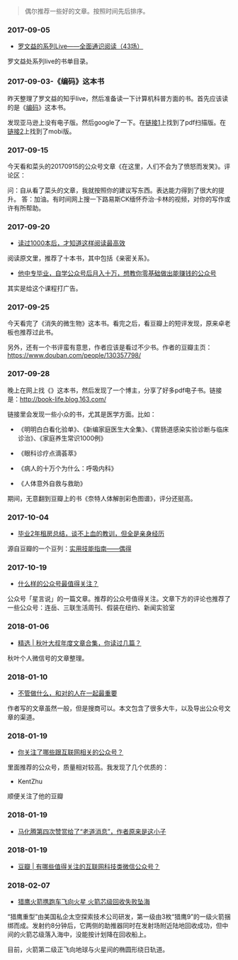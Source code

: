 

> 偶尔推荐一些好的文章。按照时间先后排序。


### 2017-09-05

- [罗文益的系列Live——全面通识阅读（43场）](https://zhuanlan.zhihu.com/p/24493860)

罗文益处系列live的书单目录。




### 2017-09-03-《编码》这本书

昨天整理了罗文益的知乎live，然后准备读一下计算机科普方面的书。首先应该读的是《[编码](https://book.douban.com/subject/20260928/)》这本书。

发现亚马逊上没有电子版。然后google了一下。在[链接1](https://github.com/yuanliangding/books/tree/master/%E2%97%8F%E7%A7%91%E2%97%8F%E6%99%AE%E2%97%8F%E7%B3%BB%E2%97%8F%E5%88%97%E2%97%8F)上找到了pdf扫描版。在[链接2](https://github.com/oneforce/book-warehouse/tree/master/%E6%9C%AA%E8%AF%BB/kindle)上找到了mobi版。



### 2017-09-15

今天看和菜头的20170915的公众号文章《在这里，人们不会为了愤怒而发笑》。评论区：

问：自从看了菜头的文章，我就按照你的建议写东西。表达能力得到了很大的提升。
答：加油。有时间网上搜一下路易斯CK缅怀乔治·卡林的视频，对你的写作或许有所帮助。





### 2017-09-20

- [读过1000本后，才知道这样阅读最高效](https://mp.weixin.qq.com/s?__biz=MjM5NTM5OTQ0MA==&mid=2651879754&idx=1&sn=6d9763683104e4c1660fd6ae4c6bd8ad&chksm=bd1dcb358a6a4223332ce79b91c7cbd4fae84d4027fd1ce2d90701c96dcb75c9652a06aa1965)

阅读原文里，推荐了十本书，其中包括《亲密关系》。


- [他中专毕业，自学公众号后月入十万，想教你零基础做出能赚钱的公众号](https://mp.weixin.qq.com/s?__biz=MzI4NjEwMjQ5OA==&mid=2652985799&idx=1&sn=35593eb82acca4af940eb9f7961c368d&chksm=f037ff4ac740765c8765c962d5a4837507be2d24cfaba474d95b8951b63d7c2fe2f347d33e10)

其实是给[](http://www.wekuo.com/l/s/23-387)这个课程打广告。




### 2017-09-25

今天看完了《消失的微生物》这本书。看完之后，看豆瓣上的短评发现，原来卓老板也推荐过此书。

另外，还有一个书评蛮有意思，作者应该是看过不少书。作者的豆瓣主页：<https://www.douban.com/people/130357798/>





### 2017-09-28

晚上在网上找《》这本书，然后发现了一个博主，分享了好多pdf电子书。链接是：<http://book-life.blog.163.com/>

链接里会发现一些小众的书，尤其是医学方面。比如：

- 《明明白白看化验单》、《新编家庭医生大全集》、《胃肠道感染实验诊断与临床诊治》、《家庭养生常识1000例》

- 《眼科诊疗点滴荟萃》

- 《病人的十万个为什么：呼吸内科》

- 《人体意外自救与救助》

期间，无意翻到豆瓣上的书《奈特人体解剖彩色图谱》，评分还挺高。




### 2017-10-04

- [毕业2年租房总结，谈不上血的教训，但全是亲身经历](https://www.douban.com/note/628106489/)

源自豆瓣的一个豆列：[实用技能指南——偶得](https://www.douban.com/doulist/3231483/)




### 2017-10-19

- [什么样的公众号最值得关注？](https://mp.weixin.qq.com/s?__biz=MzA4Mzc1MDc1NA==&mid=2652118109&idx=1&sn=9aac23ad2d93f6cb1ec6895a66eb9d62&chksm=84110650b3668f46a43a489d3711a2268a0491aa546365e18b9532ffce6e3a0c542977a8e0bd)

公众号「星言说」的一篇文章。推荐的公众号值得关注。文章下方的评论也推荐了一些公众号：连岳、三联生活周刊、假装在纽约、新闻实验室






### 2018-01-06

- [精选 | 秋叶大叔年度文章合集，你读过几篇？](https://mp.weixin.qq.com/s/Keb0uE9yhfoGs7vd7nbJug)

秋叶个人微信号的文章整理。


### 2018-01-10

- [不管做什么，和对的人在一起最重要](https://mp.weixin.qq.com/s/GQZTD5WPXb_Bouc5QgWjMQ)

作者写的文章虽然一般，但是搜商可以。本文包含了很多大牛，以及导出公众号文章的渠道。



### 2018-01-19


- [你关注了哪些跟互联网相关的公众号？](http://www.pmcaff.com/discuss/index/436454068937792)


里面推荐的公众号，质量相对较高。我发现了几个优质的：

- KentZhu

顺便关注了他的豆瓣




### 2018-01-19

- [​马化腾第四次赞赏给了“老道消息”，作者原来是这小子](http://www.ichmw.com/show-9-666-1.html)


### 2018-01-19

- [豆瓣 | 有哪些值得关注的互联网科技类微信公众号？](https://site.douban.com/267436/widget/notes/190904424/note/618941981/)


### 2018-02-07

- [猎鹰火箭携跑车飞向火星 火箭芯级回收失败坠海](http://news.ubetween.com/2018/hotnews_0207/383369.html)


“猎鹰重型”由美国私企太空探索技术公司研发，第一级由3枚“猎鹰9”的一级火箭捆绑而成。发射约8分钟后，它两侧的助推器同时在发射场附近陆地回收成功，但中间的火箭芯级落入海中，没能按计划降在回收船上。

目前，火箭第二级正飞向地球与火星间的椭圆形绕日轨道。


